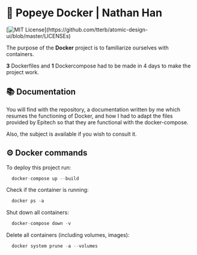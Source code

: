 
# 🐬 Popeye Docker  | Nathan Han
[![MIT License](https://img.shields.io/apm/l/atomic-design-ui.svg?)](https://github.com/tterb/atomic-design-ui/blob/master/LICENSEs)

The purpose of the **Docker** project is to familiarize ourselves with containers.

**3** Dockerfiles and **1** Dockercompose had to be made in 4 days to make the project work.

## 📚 Documentation

You will find with the repository, a documentation written by me which resumes the functioning of Docker, and how I had to adapt the files provided by Epitech so that they are functional with the docker-compose.

Also, the subject is available if you wish to consult it.

## ⚙️ Docker commands

To deploy this project run:

```javascript
  docker-compose up --build
```
Check if the container is running:

```javascript
  docker ps -a
```

Shut down all containers:

```javascript
  docker-compose down -v
```

Delete all containers (including volumes, images):


```javascript
  docker system prune -a --volumes
```
